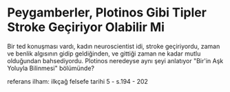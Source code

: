 # Peygamberler, Plotinos Gibi Tipler Stroke Geçiriyor Olabilir Mi

Bir ted konuşması vardı, kadın neuroscientist idi, stroke geçiriyordu, zaman ve benlik algısının gidip geldiğinden, ve gittiği zaman ne kadar mutlu olduğundan bahsediyordu. Plotinos neredeyse aynı şeyi anlatıyor "Bir'in Aşk Yoluyla Bilinmesi" bölümünde?

referans ilham: ilkçağ felsefe tarihi 5 - s.194 - 202
